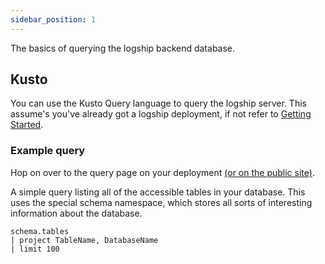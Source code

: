 ```yaml
---
sidebar_position: 1
---
```


The basics of querying the logship backend database.

## Kusto
You can use the Kusto Query language to query the logship server. This assume's you've already got a logship deployment, if not refer to [Getting Started](/docs/getting-started/prerequisites).

### Example query
Hop on over to the query page on your deployment [(or on the public site)](https://try.logship.io/query). 

A simple query listing all of the accessible tables in your database. This uses the special schema namespace, which stores all sorts of interesting information about the database.
```kusto
schema.tables
| project TableName, DatabaseName
| limit 100
```